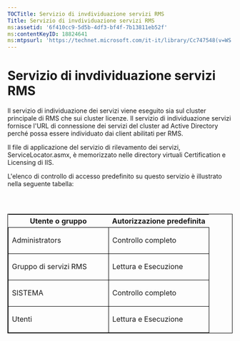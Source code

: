 ```yaml
---
TOCTitle: Servizio di invdividuazione servizi RMS
Title: Servizio di invdividuazione servizi RMS
ms:assetid: '6f410cc9-5d5b-4df3-bf4f-7b13811eb52f'
ms:contentKeyID: 18824641
ms:mtpsurl: 'https://technet.microsoft.com/it-it/library/Cc747548(v=WS.10)'
---
```


Servizio di invdividuazione servizi RMS
=======================================

Il servizio di individuazione dei servizi viene eseguito sia sul cluster principale di RMS che sui cluster licenze. Il servizio di individuazione servizi fornisce l'URL di connessione dei servizi del cluster ad Active Directory perché possa essere individuato dai client abilitati per RMS.

Il file di applicazione del servizio di rilevamento dei servizi, ServiceLocator.asmx, è memorizzato nelle directory virtuali Certification e Licensing di IIS.

L'elenco di controllo di accesso predefinito su questo servizio è illustrato nella seguente tabella:

###  

<p> </p>
<table style="border:1px solid black;">
<colgroup>
<col width="50%" />
<col width="50%" />
</colgroup>
<thead>
<tr class="header">
<th>Utente o gruppo</th>
<th>Autorizzazione predefinita</th>
</tr>
</thead>
<tbody>
<tr class="odd">
<td style="border:1px solid black;"><p>Administrators</p></td>
<td style="border:1px solid black;"><p>Controllo completo</p></td>
</tr>  
<tr class="even">
<td style="border:1px solid black;"><p>Gruppo di servizi RMS</p></td>
<td style="border:1px solid black;"><p>Lettura e Esecuzione</p></td>
</tr>  
<tr class="odd">
<td style="border:1px solid black;"><p>SISTEMA</p></td>
<td style="border:1px solid black;"><p>Controllo completo</p></td>
</tr>  
<tr class="even">
<td style="border:1px solid black;"><p>Utenti</p></td>
<td style="border:1px solid black;"><p>Lettura e Esecuzione</p></td>
</tr>  
</tbody>  
</table>
